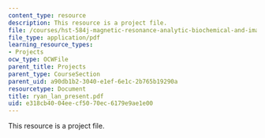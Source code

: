 ```yaml
---
content_type: resource
description: This resource is a project file.
file: /courses/hst-584j-magnetic-resonance-analytic-biochemical-and-imaging-techniques-spring-2006/e318cb4004eecf5070ec6179e9ae1e00_ryan_lan_present.pdf
file_type: application/pdf
learning_resource_types:
- Projects
ocw_type: OCWFile
parent_title: Projects
parent_type: CourseSection
parent_uid: a90db1b2-3040-e1ef-6e1c-2b765b19290a
resourcetype: Document
title: ryan_lan_present.pdf
uid: e318cb40-04ee-cf50-70ec-6179e9ae1e00
---
```

This resource is a project file.

